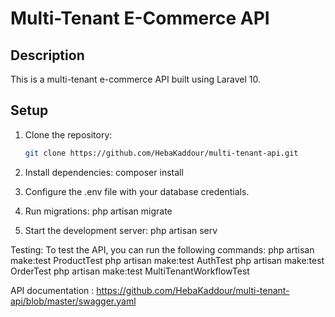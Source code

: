 # Multi-Tenant E-Commerce API

## Description
This is a multi-tenant e-commerce API built using Laravel 10.

## Setup
1. Clone the repository:
   ```bash
   git clone https://github.com/HebaKaddour/multi-tenant-api.git

 2.  Install dependencies:
   composer install
3. Configure the .env file with your database credentials.

4. Run migrations:
php artisan migrate

5. Start the development server:
php artisan serv


Testing:
To test the API, you can run the following commands:
php artisan make:test ProductTest
php artisan make:test AuthTest
php artisan make:test OrderTest
php artisan make:test MultiTenantWorkflowTest

API  documentation :
https://github.com/HebaKaddour/multi-tenant-api/blob/master/swagger.yaml




